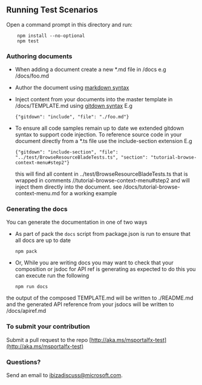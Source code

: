 
<a name="running-test-scenarios"></a>
## Running Test Scenarios

Open a command prompt in this directory and run:

```
	npm install --no-optional
	npm test
```

<a name="running-test-scenarios-authoring-documents"></a>
### Authoring documents

- When adding a document create a new *.md file in /docs e.g /docs/foo.md
- Author the document using [markdown syntax](https://daringfireball.net/projects/markdown/syntax)
- Inject content from your documents into the master template in /docs/TEMPLATE.md using [gitdown syntax](https://github.com/gajus/gitdown) E.g


    ```
    {"gitdown": "include", "file": "./foo.md"}
    ```


- To ensure all code samples remain up to date we extended gitdown syntax to support code injection. To reference source code in your document directly from a *.ts file use the include-section extension E.g


    ```
    {"gitdown": "include-section", "file": "../test/BrowseResourceBladeTests.ts", "section": "tutorial-browse-context-menu#step2"}
    ```


    this will find all content in ../test/BrowseResourceBladeTests.ts that is wrapped in comments //tutorial-browse-context-menu#step2 and will inject them directly into the document. see /docs/tutorial-browse-context-menu.md for a working example

<a name="running-test-scenarios-generating-the-docs"></a>
### Generating the docs

You can generate the documentation in one of two ways

- As part of pack the `docs` script from package.json is run to ensure that all docs are up to date

    ```
    npm pack
    ```

-  Or, While you are writing docs you may want to check that your composition or jsdoc for API ref is generating as expected to do this you can execute run the following 

    ```
    npm run docs
    ```

the output of the composed TEMPLATE.md will be written to ./README.md and the generated API reference from your jsdocs will be written to /docs/apiref.md

<a name="running-test-scenarios-to-submit-your-contribution"></a>
### To submit your contribution

Submit a pull request to the repo [http://aka.ms/msportalfx-test](http://aka.ms/msportalfx-test)

<a name="running-test-scenarios-questions"></a>
### Questions?

Send an email to <a href="mailto:ibizadiscuss@microsoft.com">ibizadiscuss@microsoft.com</a>.
